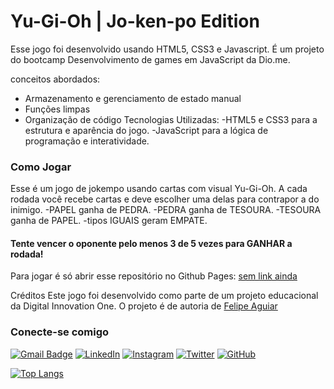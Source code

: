 # Yu-Gi-Oh | Jo-ken-po Edition

Esse jogo foi desenvolvido usando HTML5, CSS3 e Javascript. É um projeto do bootcamp Desenvolvimento de games em JavaScript da Dio.me. 

conceitos abordados:
- Armazenamento e gerenciamento de estado manual
- Funções limpas
- Organização de código
Tecnologias Utilizadas:
-HTML5 e CSS3 para a estrutura e aparência do jogo.
-JavaScript para a lógica de programação e interatividade.


### Como Jogar
Esse é um jogo de jokempo usando cartas com visual Yu-Gi-Oh. A cada rodada você recebe cartas e deve escolher uma delas para contrapor a do inimigo. 
-PAPEL ganha de PEDRA.
-PEDRA ganha de TESOURA.
-TESOURA ganha de PAPEL.
-tipos IGUAIS geram EMPATE.
#### Tente vencer o oponente pelo menos 3 de 5 vezes para GANHAR a rodada!

Para jogar é só abrir esse repositório no Github Pages:
[sem link ainda]()




Créditos
Este jogo foi desenvolvido como parte de um projeto educacional da Digital Innovation One. O projeto é de autoria de [Felipe Aguiar](https://github.com/felipeAguiarCode)


### Conecte-se comigo

[![Gmail Badge](https://img.shields.io/badge/-lucas.melo.sketches@gmail.com-010?style=for-the-badge&logo=Gmail&logoColor=80EE00&link=mailto:lucas.melo.sketches@gmail.com)](mailto:lucas.melo.sketches@gmail.com)
[![LinkedIn](https://img.shields.io/badge/-LinkedIn-333?style=for-the-badge&logo=linkedin&logoColor=80EE00)](https://www.linkedin.com/in/lucas-silva-melo-41ba23223/)
[![Instagram](https://img.shields.io/badge/Instagram-010?style=for-the-badge&logo=instagram&logoColor=80EE00)](https://www.instagram.com/lucas.melo.sketches)
[![Twitter](https://img.shields.io/badge/Twitter-333?style=for-the-badge&logo=twitter&logoColor=80EE00)](https://twitter.com/GoTyCuS)
[![GitHub](https://img.shields.io/github/followers/LucasMeloSketches?label=follow&style=social)](LINK-DO-SEU-GITHUB)


[![Top Langs](https://github-readme-stats.vercel.app/api/top-langs/?username=LucasMeloSketches&layout=compact&theme=merko)](https://github.com/LucasMeloSketches)
